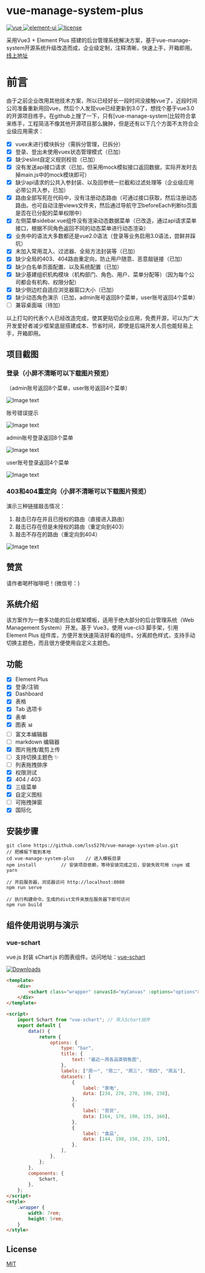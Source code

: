 # vue-manage-system-plus

  <a href="https://v3.cn.vuejs.org/">
    <img src="https://img.shields.io/badge/vue-3.0.0-brightgreen.svg" alt="vue">
  </a>
  <a href="https://element-plus.org/">
    <img src="https://img.shields.io/badge/element--plus-1.0.2beta.33-brightgreen.svg" alt="element-ui">
  </a>
  <a href="https://github.com/lss5270/vue-manage-system-plus/blob/main/LICENSE">
    <img src="https://img.shields.io/github/license/mashape/apistatus.svg" alt="license">
  </a>

采用Vue3 + Element Plus 搭建的后台管理系统解决方案，基于vue-manage-system开源系统升级改造而成，企业级定制，注释清晰，快速上手，开箱即用。[线上地址](https://lss5270.github.io/vue-manage-system-plus-demo/)

# 前言

由于之前企业改用其他技术方案，所以已经好长一段时间没接触vue了，近段时间公司准备重新用回vue，然后个人发现vue已经更新到3.0了，想找个基于vue3.0的开源项目练手。在github上搜了一下，只有[vue-manage-system]比较符合拿来练手，工程简洁不像其他开源项目那么臃肿，但是还有以下几个方面不太符合企业级应用需求：

- [x] vuex未进行模块拆分（需拆分管理，已拆分）
- [x] 登录、登出未使用vuex状态管理模式（已加）
- [x] 缺少eslint自定义规则校验（已加）
- [x] 没有发送api接口请求（已加，但采用mock模拟接口返回数据，实际开发时去掉main.js中的mock模块即可）
- [x] 缺少api请求的公共入参封装、以及回参统一拦截和过滤处理等（企业级应用必带公共入参，已加）
- [x] 路由全部写死在代码中，没有注册动态路由（可通过接口获取，然后注册动态路由。也可自动注册views文件夹，然后通过导航守卫beforeEach判断to页面是否在已分配的菜单权限中）
- [x] 左侧菜单sidebar.vue组件没有渲染动态数据菜单（已改造，通过api请求菜单接口，根据不同角色返回不同的动态菜单进行动态渲染）
- [x] 业务中的语法大多数都还是vue2.0语法（登录等业务启用3.0语法，尝鲜并踩坑）
- [x] 未加入常用混入、过滤器、全局方法封装等（已加）
- [x] 缺少全局的403、404路由重定向，防止用户随意、恶意敲链接（已加）
- [x] 缺少白名单页面配置、以及系统配置（已加）
- [x] 缺少基建组织机构模块（机构部门、角色、用户、菜单分配等）（因为每个公司都会有机构、权限分配）
- [x] 缺少侧边栏自适应浏览器窗口大小（已加）
- [x] 缺少动态角色演示（已加，admin账号返回8个菜单，user账号返回4个菜单）
- [ ] 兼容桌面端（待加）

以上打勾的代表个人已经改造完成，使其更贴切企业应用，免费开源，可以为广大开发爱好者减少框架底层搭建成本、节省时间，即使是后端开发人员也能轻易上手，开箱即用。

## 项目截图

### 登录（小屏不清晰可以下载图片预览）

（admin账号返回8个菜单，user账号返回4个菜单）

![Image text](https://github.com/lss5270/vue-manage-system-plus/blob/main/screenshots/loginDemo.gif)

账号错误提示

![Image text](https://github.com/lss5270/vue-manage-system-plus/blob/main/screenshots/admin11.png)

admin账号登录返回8个菜单

![Image text](https://github.com/lss5270/vue-manage-system-plus/blob/main/screenshots/admin.png)

user账号登录返回4个菜单

![Image text](https://github.com/lss5270/vue-manage-system-plus/blob/main/screenshots/user.png)

### 403和404重定向（小屏不清晰可以下载图片预览）

演示三种链接敲击情况：

1. 敲击已存在并且已授权的路由（直接进入路由）
2. 敲击已存在但是未授权的路由（重定向到403）
3. 敲击不存在的路由（重定向到404）

![Image text](https://github.com/lss5270/vue-manage-system-plus/blob/main/screenshots/403and404.gif)

## 赞赏

请作者喝杯咖啡吧！(微信号：)



## 系统介绍

该方案作为一套多功能的后台框架模板，适用于绝大部分的后台管理系统（Web Management System）开发。基于 Vue3，使用 vue-cli3 脚手架，引用 Element Plus 组件库，方便开发快速简洁好看的组件。分离颜色样式，支持手动切换主题色，而且很方便使用自定义主题色。

## 功能

-   [x] Element Plus
-   [x] 登录/注销
-   [x] Dashboard
-   [x] 表格
-   [x] Tab 选项卡
-   [x] 表单
-   [x] 图表 :bar_chart:
-   [ ] 富文本编辑器
-   [ ] markdown 编辑器
-   [x] 图片拖拽/裁剪上传
-   [ ] 支持切换主题色 :sparkles:
-   [ ] 列表拖拽排序
-   [x] 权限测试
-   [x] 404 / 403
-   [x] 三级菜单
-   [x] 自定义图标
-   [ ] 可拖拽弹窗
-   [x] 国际化

## 安装步骤

```
git clone https://github.com/lss5270/vue-manage-system-plus.git      // 把模板下载到本地
cd vue-manage-system-plus    // 进入模板目录
npm install         // 安装项目依赖，等待安装完成之后，安装失败可用 cnpm 或 yarn

// 开启服务器，浏览器访问 http://localhost:8080
npm run serve

// 执行构建命令，生成的dist文件夹放在服务器下即可访问
npm run build
```

## 组件使用说明与演示

### vue-schart

vue.js 封装 sChart.js 的图表组件。访问地址：[vue-schart]()

<p><a href="https://www.npmjs.com/package/vue-schart"><img src="https://img.shields.io/npm/dm/vue-schart.svg" alt="Downloads"></a></p>

```html
<template>
    <div>
        <schart class="wrapper" canvasId="myCanvas" :options="options"></schart>
    </div>
</template>

<script>
    import Schart from "vue-schart"; // 导入Schart组件
    export default {
        data() {
            return {
                options: {
                    type: "bar",
                    title: {
                        text: "最近一周各品类销售图",
                    },
                    labels: ["周一", "周二", "周三", "周四", "周五"],
                    datasets: [
                        {
                            label: "家电",
                            data: [234, 278, 270, 190, 230],
                        },
                        {
                            label: "百货",
                            data: [164, 178, 190, 135, 160],
                        },
                        {
                            label: "食品",
                            data: [144, 198, 150, 235, 120],
                        },
                    ],
                },
            };
        },
        components: {
            Schart,
        },
    };
</script>
<style>
    .wrapper {
        width: 7rem;
        height: 5rem;
    }
</style>
```

## License

[MIT](https://github.com/lss5270/vue-manage-system-plus/blob/main/LICENSE)